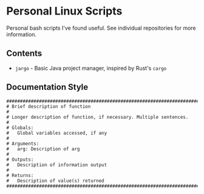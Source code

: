 # Personal Linux Scripts

Personal bash scripts I've found useful. See individual repositories for more information.

## Contents

- `jargo` - Basic Java project manager, inspired by Rust's `cargo`

## Documentation Style

```
################################################################################
# Brief description of function
#
# Longer description of function, if necessary. Multiple sentences.
#
# Globals:
#   Global variables accessed, if any
#
# Arguments:
#   arg: Description of arg
#
# Outputs:
#   Description of information output
#
# Returns:
#   Description of value(s) returned
################################################################################
```
